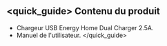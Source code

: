 ## <quick_guide> Contenu du produit

* Chargeur USB Energy Home Dual Charger 2.5A.
* Manuel de l'utilisateur.
</quick_guide>
